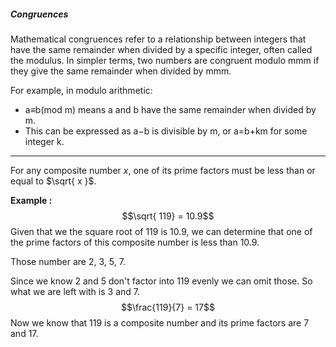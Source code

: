 ##### Congruences

Mathematical congruences refer to a relationship between integers that have the same remainder when divided by a specific integer, often called the modulus. In simpler terms, two numbers are congruent modulo mmm if they give the same remainder when divided by mmm.

For example, in modulo arithmetic:

- a≡b(mod m) means a and b have the same remainder when divided by m.
- This can be expressed as a−b is divisible by m, or a=b+km for some integer k.


---
For any composite number $x$, one of its prime factors must be less than or equal to $\sqrt{ x }$.

**Example :**
$$\sqrt{ 119} = 10.9$$
Given that we the square root of 119  is 10.9, we can determine that one of the prime factors of this composite number is less than 10.9.

Those number are 2, 3, 5, 7. 

Since we know 2 and 5 don't factor into 119 evenly we can omit those. So what we are left with is 3 and 7.$$\frac{119}{7} = 17$$
Now we know that 119 is a composite number and its prime factors are $7$ and $17$.



